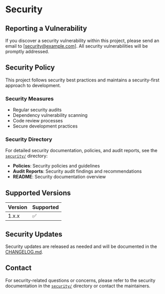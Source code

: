 # Security

## Reporting a Vulnerability

If you discover a security vulnerability within this project, please send an email to [security@example.com]. All security vulnerabilities will be promptly addressed.

## Security Policy

This project follows security best practices and maintains a security-first approach to development.

### Security Measures

- Regular security audits
- Dependency vulnerability scanning
- Code review processes
- Secure development practices

### Security Directory

For detailed security documentation, policies, and audit reports, see the [`security/`](./security/) directory:

- **Policies**: Security policies and guidelines
- **Audit Reports**: Security audit findings and recommendations
- **README**: Security documentation overview

## Supported Versions

| Version | Supported          |
| ------- | ------------------ |
| 1.x.x   | :white_check_mark: |

## Security Updates

Security updates are released as needed and will be documented in the [CHANGELOG.md](./CHANGELOG.md).

## Contact

For security-related questions or concerns, please refer to the security documentation in the [`security/`](./security/) directory or contact the maintainers.
